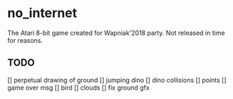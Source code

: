 # no_internet
The Atari 8-bit game created for Wapniak'2018 party. Not released in time for reasons.

## TODO
[] perpetual drawing of ground
[] jumping dino
[] dino collisions
[] points
[] game over msg
[] bird
[] clouds
[] fix ground gfx
